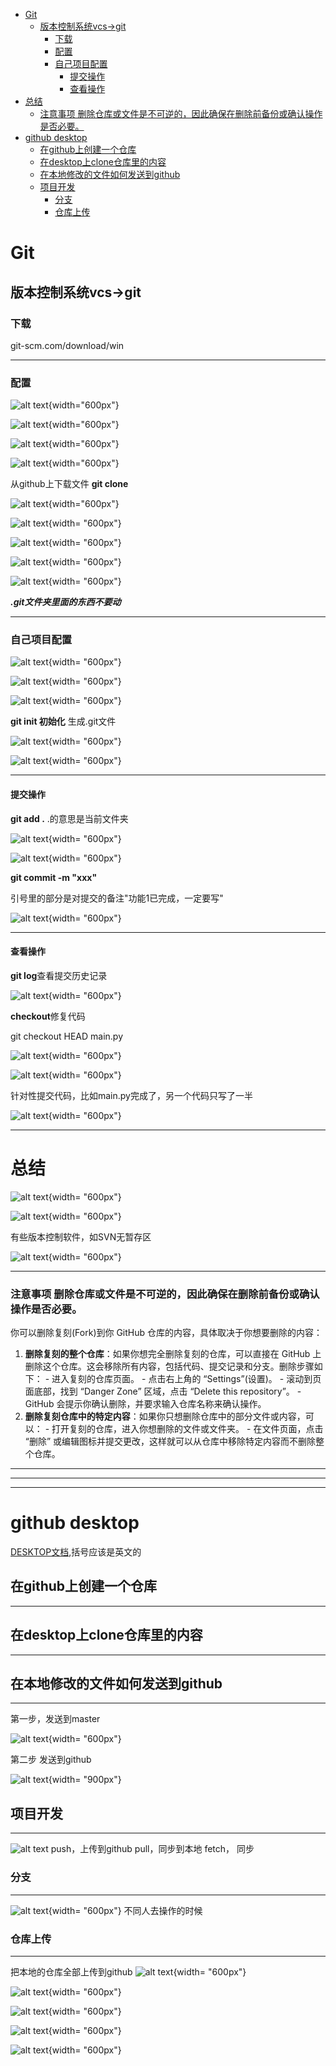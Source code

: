 <!-- @import "[TOC]" {cmd="toc" depthFrom=1 depthTo=6 orderedList=false} -->

<!-- code_chunk_output -->

- [Git](#git)
  - [版本控制系统vcs->git](#版本控制系统vcs-git)
    - [下载](#下载)
    - [配置](#配置)
    - [自己项目配置](#自己项目配置)
      - [提交操作](#提交操作)
      - [查看操作](#查看操作)
- [总结](#总结)
    - [注意事项 删除仓库或文件是不可逆的，因此确保在删除前备份或确认操作是否必要。](#注意事项-删除仓库或文件是不可逆的因此确保在删除前备份或确认操作是否必要)
- [github desktop](#github-desktop)
  - [在github上创建一个仓库](#在github上创建一个仓库)
  - [在desktop上clone仓库里的内容](#在desktop上clone仓库里的内容)
  - [在本地修改的文件如何发送到github](#在本地修改的文件如何发送到github)
  - [项目开发](#项目开发)
    - [分支](#分支)
    - [仓库上传](#仓库上传)

<!-- /code_chunk_output -->

# Git
## 版本控制系统vcs->git
### 下载
git-scm.com/download/win

---
### 配置
![alt text](./image/image.png){width="600px"}

![alt text](./image/image-1.png){width="600px"}

![alt text](./image/image-2.png){width="600px"}

![alt text](./image/image-3.png){width="600px"}

从github上下载文件 **git clone** 

![alt text](./image/image-4.png){width="600px"}

![alt text](./image/image-5.png){width= "600px"} 

![alt text](./image/image-6.png){width= "600px"} 

![alt text](./image/image-7.png){width= "600px"} 

![alt text](./image/image-23.png){width= "600px"} 

***.git文件夹里面的东西不要动***

---
### 自己项目配置
![alt text](./image/image-8.png){width= "600px"} 

 ![alt text](./image/image-9.png){width= "600px"} 

 ![alt text](./image/image-10.png){width= "600px"} 

 **git init 初始化**   生成.git文件

 ![alt text](./image/image-11.png){width= "600px"} 

 ![alt text](./image/image-12.png){width= "600px"} 

 ---
#### 提交操作
**git add .** .的意思是当前文件夹 

![alt text](./image/image-13.png){width= "600px"} 

![alt text](./image/image-14.png){width= "600px"} 

**git commit -m "xxx"**

引号里的部分是对提交的备注"功能1已完成，一定要写"

![alt text](./image/image-15.png){width= "600px"} 

---
#### 查看操作
**git log**查看提交历史记录

![alt text](./image/image-16.png){width= "600px"} 

**checkout**修复代码

git checkout HEAD main.py

![alt text](./image/image-17.png){width= "600px"} 

![alt text](./image/image-18.png){width= "600px"} 

针对性提交代码，比如main.py完成了，另一个代码只写了一半

![alt text](./image/image-19.png){width= "600px"} 

---
# 总结
![alt text](./image/image-20.png){width= "600px"} 

![alt text](./image/image-21.png){width= "600px"} 

有些版本控制软件，如SVN无暂存区

![alt text](./image/image-22.png){width= "600px"} 

---
### 注意事项 删除仓库或文件是不可逆的，因此确保在删除前备份或确认操作是否必要。
你可以删除复刻(Fork)到你 GitHub 仓库的内容，具体取决于你想要删除的内容：
 1. **删除复刻的整个仓库**：如果你想完全删除复刻的仓库，可以直接在 GitHub 上删除这个仓库。这会移除所有内容，包括代码、提交记录和分支。删除步骤如下： - 进入复刻的仓库页面。 - 点击右上角的 “Settings”(设置)。 - 滚动到页面底部，找到 “Danger Zone” 区域，点击 “Delete this repository”。 - GitHub 会提示你确认删除，并要求输入仓库名称来确认操作。 
2. **删除复刻仓库中的特定内容**：如果你只想删除仓库中的部分文件或内容，可以： - 打开复刻的仓库，进入你想删除的文件或文件夹。 - 在文件页面，点击 “删除” 或编辑图标并提交更改，这样就可以从仓库中移除特定内容而不删除整个仓库。 

---
***
---
# github desktop
[DESKTOP文档](https://docs.github.com/zh/desktop/adding-and-cloning-repositories/adding-a-repository-from-your-local-computer-to-github-desktop),括号应该是英文的
## 在github上创建一个仓库
---
## 在desktop上clone仓库里的内容
---
## 在本地修改的文件如何发送到github
---
第一步，发送到master

![alt text](./image/image-24.png){width= "600px"} 

第二步  发送到github

![alt text](./image/image-25.png){width= "900px"}
## 项目开发
---
![alt text](./image/image-26.png)
push，上传到github
pull，同步到本地
fetch， 同步
### 分支
---
![alt text](./image/image-27.png){width= "600px"} 
不同人去操作的时候
### 仓库上传

---
把本地的仓库全部上传到github
![alt text](./image/image-28.png){width= "600px"} 

![alt text](./image/image-29.png){width= "600px"} 

![alt text](./image/image-30.png){width= "600px"} 

![alt text](./image/image-31.png){width= "600px"} 

![alt text](./image/image-32.png){width= "600px"} 

